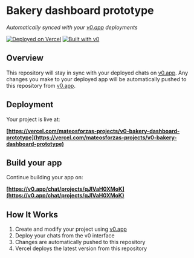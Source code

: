 # Bakery dashboard prototype

*Automatically synced with your [v0.app](https://v0.app) deployments*

[![Deployed on Vercel](https://img.shields.io/badge/Deployed%20on-Vercel-black?style=for-the-badge&logo=vercel)](https://vercel.com/mateosforzas-projects/v0-bakery-dashboard-prototype)
[![Built with v0](https://img.shields.io/badge/Built%20with-v0.app-black?style=for-the-badge)](https://v0.app/chat/projects/qJlVaH0XMoK)

## Overview

This repository will stay in sync with your deployed chats on [v0.app](https://v0.app).
Any changes you make to your deployed app will be automatically pushed to this repository from [v0.app](https://v0.app).

## Deployment

Your project is live at:

**[https://vercel.com/mateosforzas-projects/v0-bakery-dashboard-prototype](https://vercel.com/mateosforzas-projects/v0-bakery-dashboard-prototype)**

## Build your app

Continue building your app on:

**[https://v0.app/chat/projects/qJlVaH0XMoK](https://v0.app/chat/projects/qJlVaH0XMoK)**

## How It Works

1. Create and modify your project using [v0.app](https://v0.app)
2. Deploy your chats from the v0 interface
3. Changes are automatically pushed to this repository
4. Vercel deploys the latest version from this repository